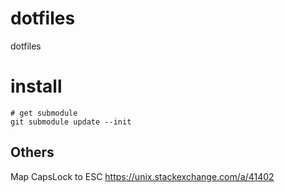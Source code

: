 # dotfiles
dotfiles

# install

```shell
# get submodule
git submodule update --init
```

## Others

Map CapsLock to ESC
https://unix.stackexchange.com/a/41402
